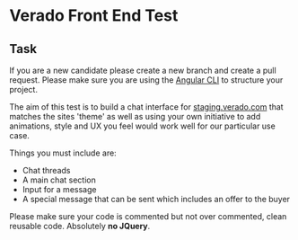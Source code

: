 # Verado Front End Test

## Task

If you are a new candidate please create a new branch and create a pull request. Please make sure you are using the [Angular CLI](https://cli.angular.io/) to structure your project.

The aim of this test is to build a chat interface for [staging.verado.com](https://staging.verado.com) that matches the sites 'theme' as well as using your own initiative to add animations, style and UX you feel would work well for our particular use case.

Things you must include are:

* Chat threads
* A main chat section
* Input for a message
* A special message that can be sent which includes an offer to the buyer

Please make sure your code is commented but not over commented, clean reusable code. Absolutely **no JQuery**.
